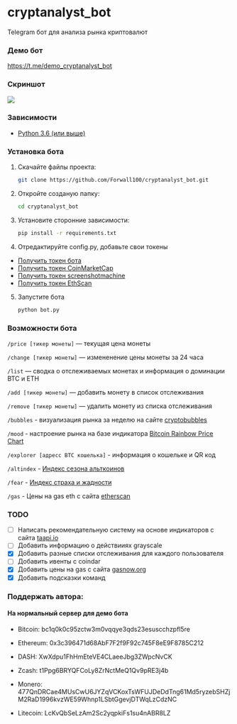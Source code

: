 # cryptanalyst_bot
Telegram бот для анализа рынка криптовалют

### Демо бот
https://t.me/demo_cryptanalyst_bot

### Скриншот
![](https://i.imgur.com/5JBtHcx.png)


### Зависимости
* [Python 3.6 (или выше)](https://www.python.org/)

### Установка бота
1. Скачайте файлы проекта:
   ```bash
   git clone https://github.com/Forwall100/cryptanalyst_bot.git
   ```
   
2. Откройте созданую папку:
   ```bash
   cd cryptanalyst_bot
   ```

3. Установите сторонние зависимости:
   ```bash
   pip install -r requirements.txt
   ```

4. Отредактируйте config.py, добавьте свои токены
* [Получить токен бота](https://t.me/BotFather)
* [Получить токен CoinMarketCap](https://coinmarketcap.com/api/)
* [Получить токен screenshotmachine](https://www.screenshotmachine.com/)
* [Получить токен EthScan](https://etherscan.io/)

5. Запустите бота
    ```bash
    python bot.py
    ```

### Возможности бота
```/price [тикер монеты]``` — текущая цена монеты

```/change [тикер монеты]``` — измененение цены монеты за 24 часа  

```/list``` — сводка о отслеживаемых монетах и информация о доминации BTC и ETH

```/add [тикер монеты]``` — добавить монету в список отслеживания  

```/remove [тикер монеты]``` — удалить монету из списка отслеживания  

```/bubbles``` - визуализация рынка за неделю на сайте [cryptobubbles](https://cryptobubbles.net/)

```/mood``` - настроение рынка на базе индикатора [Bitcoin Rainbow Price Chart](https://www.blockchaincenter.net/bitcoin-rainbow-chart/)

```/explorer [адресс BTC кошелька]``` - информация о кошельке и QR код  

```/altindex``` - [Индекс сезона альткоинов](https://www.blockchaincenter.net/altcoin-season-index/)

```/fear``` - [Индекс страха и жадности](https://alternative.me/crypto/fear-and-greed-index/)

```/gas``` - Цены на gas eth с сайта [etherscan](https://etherscan.io/gastracker)

### TODO
- [ ] Написать рекомендательную систему на основе индикаторов с сайта [taapi.io](https://taapi.io/)
- [ ] Добавить информацию о действииях grayscale
- [X] Добавить разные списки отслеживания для каждого пользователя
- [ ] Добавить ивенты с coindar
- [X] Добавить цены на gas с сайта [gasnow.org](https://www.gasnow.org/)
- [X] Добавить подсказки команд

### Поддержать автора:
#### На нормальный сервер для демо бота

* Bitcoin: bc1q0k0c95zctw3m0vqqye3qds23esuscchzpfl5re

* Ethereum: 0x3c396471d68AbF7F2f9F92c745F8eE9F8785C212

* DASH: XwXdpu1FhHmEteVE4CLaeeJbg3ZWpcNvCK

* Zcash: t1Ppg6BRYQFCoLy8ZrNctMeQ1Qv9pRE3j4b

* Monero: 477QnDRCae4MUsCwU6JYZqVCKoxTsWFUJDeDdTng61Md5ryzebSHZjM2RaD1996kvzWE59Whnp1LSbtGgevjDTWqLzCdzNC

* Litecoin: LcKvQbSeLzAm2Sc2yqpkiFs1su4nABR8LZ
